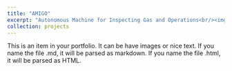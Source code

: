 ```yaml
---
title: "AMIGO"
excerpt: "Autonomous Machine for Inspecting Gas and Operations<br/><img src='/images/amigo.jpg'>"
collection: projects
---
```


This is an item in your portfolio. It can be have images or nice text. If you name the file .md, it will be parsed as markdown. If you name the file .html, it will be parsed as HTML. 
